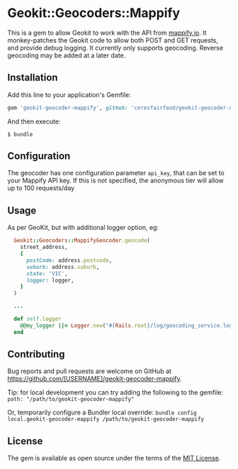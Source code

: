 # Geokit::Geocoders::Mappify

This is a gem to allow Geokit to work with the API from [mappify.io](https://mappify.io). It monkey-patches the Geokit code to allow both POST and GET requests, and provide debug logging. 
It currently only supports geocoding. Reverse geocoding may be added at a later date.

## Installation

Add this line to your application's Gemfile:

```ruby
gem 'geokit-geocoder-mappify', github: 'ceresfairfood/geokit-geocoder-mappify'
```

And then execute:

    $ bundle

## Configuration

The geocoder has one configuration parameter `api_key`, that can be set to your Mappify API key. If this is not specified, the anonymous tier will allow up to 100 requests/day

## Usage

As per GeoKit, but with additional logger option, eg:

```ruby
  Geokit::Geocoders::MappifyGeocoder.geocode(
    street_address,
    {
      postCode: address.postcode,
      suburb: address.suburb,
      state: 'VIC',
      logger: logger,
    }
  )

  ...

  def self.logger
    @@my_logger ||= Logger.new("#{Rails.root}/log/geocoding_service.log")
  end
```

## Contributing

Bug reports and pull requests are welcome on GitHub at https://github.com/[USERNAME]/geokit-geocoder-mappify.


Tip: for local development you can try adding the following to the gemfile: `path: "/path/to/geokit-geocoder-mappify"`

Or, temporarily configure a Bundler local override: `bundle config local.geokit-geocoder-mappify /path/to/geokit-geocoder-mappify`

## License

The gem is available as open source under the terms of the [MIT License](https://opensource.org/licenses/MIT).
